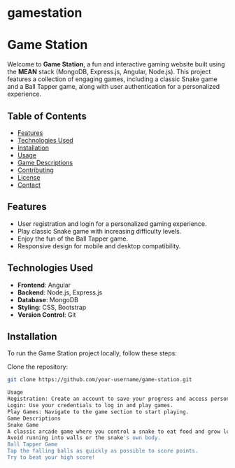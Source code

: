 # gamestation
# Game Station

Welcome to **Game Station**, a fun and interactive gaming website built using the **MEAN** stack (MongoDB, Express.js, Angular, Node.js). This project features a collection of engaging games, including a classic Snake game and a Ball Tapper game, along with user authentication for a personalized experience.

## Table of Contents
- [Features](#features)
- [Technologies Used](#technologies-used)
- [Installation](#installation)
- [Usage](#usage)
- [Game Descriptions](#game-descriptions)
- [Contributing](#contributing)
- [License](#license)
- [Contact](#contact)

## Features
- User registration and login for a personalized gaming experience.
- Play classic Snake game with increasing difficulty levels.
- Enjoy the fun of the Ball Tapper game.
- Responsive design for mobile and desktop compatibility.

## Technologies Used
- **Frontend**: Angular
- **Backend**: Node.js, Express.js
- **Database**: MongoDB
- **Styling**: CSS, Bootstrap
- **Version Control**: Git

## Installation
To run the Game Station project locally, follow these steps:

Clone the repository:
   ```bash
   git clone https://github.com/your-username/game-station.git

Usage
Registration: Create an account to save your progress and access personalized features.
Login: Use your credentials to log in and play games.
Play Games: Navigate to the game section to start playing.
Game Descriptions
Snake Game
A classic arcade game where you control a snake to eat food and grow longer.
Avoid running into walls or the snake's own body.
Ball Tapper Game
Tap the falling balls as quickly as possible to score points.
Try to beat your high score!
